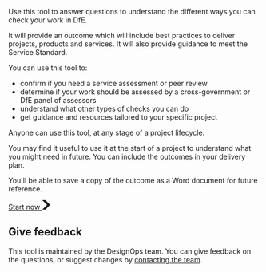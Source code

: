 
Use this tool to answer questions to understand the different ways you can check your work in DfE.

It will provide an outcome which will include best practices to deliver projects, products and services. It will also provide guidance to meet the Service Standard.

You can use this tool to:

- confirm if you need a service assessment or peer review
- determine if your work should be assessed by a cross-government or DfE panel of assessors
- understand what other types of checks you can do
- get guidance and resources tailored to your specific project

Anyone can use this tool, at any stage of a project lifecycle. 

You may find it useful to use it at the start of a project to understand what you might need in future. You can include the outcomes in your delivery plan.

You'll be able to save a copy of the outcome as a Word document for future reference.


<a href="/service/start" role="button" draggable="false" class="govuk-button govuk-button--start" data-module="govuk-button">
  Start now
  <svg class="govuk-button__start-icon" xmlns="http://www.w3.org/2000/svg" width="17.5" height="19" viewBox="0 0 33 40" aria-hidden="true" focusable="false">
    <path fill="currentColor" d="M0 0h13l20 20-20 20H0l20-20z" />
  </svg>
</a>


## Give feedback

This tool is maintained by the DesignOps team. You can give feedback on the questions, or suggest changes by [contacting the team](https://design.education.gov.uk/design-ops).
